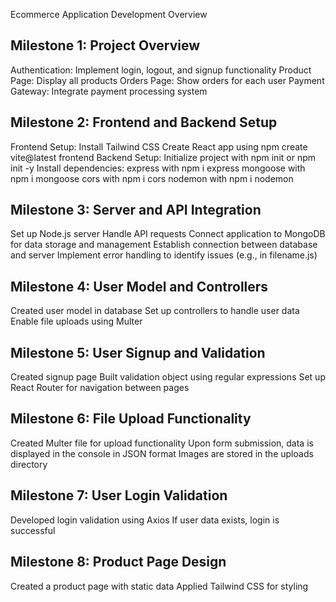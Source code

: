 Ecommerce Application Development Overview

## Milestone 1: Project Overview

Authentication: Implement login, logout, and signup functionality
Product Page: Display all products
Orders Page: Show orders for each user
Payment Gateway: Integrate payment processing system

## Milestone 2: Frontend and Backend Setup

Frontend Setup:
Install Tailwind CSS
Create React app using npm create vite@latest frontend
Backend Setup:
Initialize project with npm init or npm init -y
Install dependencies:
express with npm i express
mongoose with npm i mongoose
cors with npm i cors
nodemon with npm i nodemon

## Milestone 3: Server and API Integration

Set up Node.js server
Handle API requests
Connect application to MongoDB for data storage and management
Establish connection between database and server
Implement error handling to identify issues (e.g., in filename.js)
## Milestone 4: User Model and Controllers

Created user model in database
Set up controllers to handle user data
Enable file uploads using Multer
## Milestone 5: User Signup and Validation

Created signup page
Built validation object using regular expressions
Set up React Router for navigation between pages

## Milestone 6: File Upload Functionality

Created Multer file for upload functionality
Upon form submission, data is displayed in the console in JSON format
Images are stored in the uploads directory
## Milestone 7: User Login Validation

Developed login validation using Axios
If user data exists, login is successful

## Milestone 8: Product Page Design

Created a product page with static data
Applied Tailwind CSS for styling
